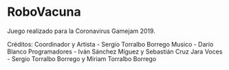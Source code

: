 # RoboVacuna
Juego realizado para la Coronavirus Gamejam 2019.  
  
Créditos:
Coordinador y Artista - Sergio Torralbo Borrego
Musico - Darío Blanco
Programadores - Iván Sánchez Míguez y Sebastián Cruz Jara
Voces - Sergio Torralbo Borrego y Miriam Torralbo Borrego
